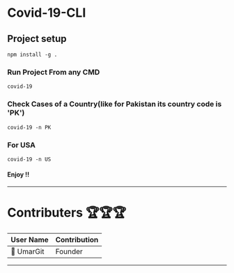 # Covid-19-CLI

## Project setup
```
npm install -g .
```

### Run Project From any CMD
```
covid-19
```

### Check Cases of a Country(like for Pakistan its country code is 'PK')
```
covid-19 -n PK
```

### For USA
```
covid-19 -n US
```

#### Enjoy !!

<hr/>

# Contributers :trophy::trophy::trophy:

User Name | Contribution
--------- | -------------
:tada: UmarGit | Founder

<hr/>

